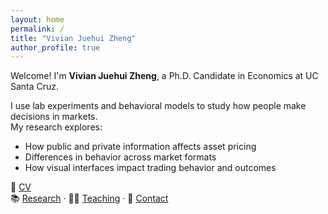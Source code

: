 ```yaml
---
layout: home
permalink: / 
title: "Vivian Juehui Zheng"
author_profile: true
---
```


Welcome! I'm **Vivian Juehui Zheng**, a Ph.D. Candidate in Economics at UC Santa Cruz.

I use lab experiments and behavioral models to study how people make decisions in markets.  
My research explores:
- How public and private information affects asset pricing
- Differences in behavior across market formats
- How visual interfaces impact trading behavior and outcomes

📄 [CV](files/VivianZheng_CV.pdf)  
📚 [Research](/publications/) · 🧑‍🏫 [Teaching](/teaching/) · 💬 [Contact](mailto:vjzheng@ucsc.edu)
